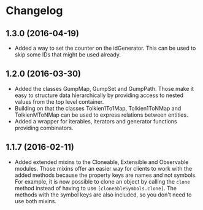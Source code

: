 # Changelog

## 1.3.0 (2016-04-19)

* Added a way to set the counter on the idGenerator. This can be used to skip some IDs that might be used already.

## 1.2.0 (2016-03-30)

* Added the classes GumpMap, GumpSet and GumpPath. Those make it easy to structure data hierarchically by providing access to nested values from the top level container.
* Building on that the classes Tolkien1To1Map, Tolkien1ToNMap and TolkienMToNMap can be used to express relations between entities.
* Added a wrapper for iterables, iterators and generator functions providing combinators.

## 1.1.7 (2016-02-11)

* Added extended mixins to the Cloneable, Extensible and Observable modules. Those mixins offer an easier way for clients to work with the added methods because the property keys are names and not symbols. For example, it is now possible to clone an object by calling the `clone` method instead of having to use `[cloneableSymbols.clone]`. The methods with the symbol keys are also included, so you don't need to use both mixins.